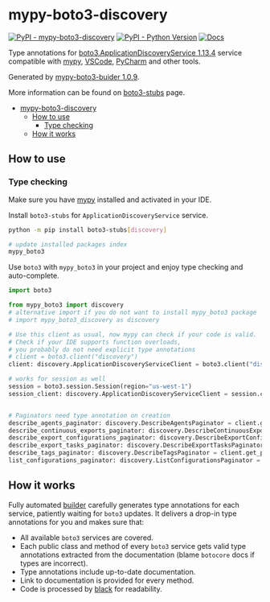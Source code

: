 # mypy-boto3-discovery

[![PyPI - mypy-boto3-discovery](https://img.shields.io/pypi/v/mypy-boto3-discovery.svg?color=blue)](https://pypi.org/project/mypy-boto3-discovery)
[![PyPI - Python Version](https://img.shields.io/pypi/pyversions/mypy-boto3-discovery.svg?color=blue)](https://pypi.org/project/mypy-boto3-discovery)
[![Docs](https://img.shields.io/readthedocs/mypy-boto3-builder.svg?color=blue)](https://mypy-boto3-builder.readthedocs.io/)

Type annotations for
[boto3.ApplicationDiscoveryService 1.13.4](https://boto3.amazonaws.com/v1/documentation/api/1.13.4/reference/services/discovery.html#ApplicationDiscoveryService) service
compatible with [mypy](https://github.com/python/mypy), [VSCode](https://code.visualstudio.com/),
[PyCharm](https://www.jetbrains.com/pycharm/) and other tools.

Generated by [mypy-boto3-buider 1.0.9](https://github.com/vemel/mypy_boto3_builder).

More information can be found on [boto3-stubs](https://pypi.org/project/boto3-stubs/) page.

- [mypy-boto3-discovery](#mypy-boto3-discovery)
  - [How to use](#how-to-use)
    - [Type checking](#type-checking)
  - [How it works](#how-it-works)

## How to use

### Type checking

Make sure you have [mypy](https://github.com/python/mypy) installed and activated in your IDE.

Install `boto3-stubs` for `ApplicationDiscoveryService` service.

```bash
python -m pip install boto3-stubs[discovery]

# update installed packages index
mypy_boto3
```

Use `boto3` with `mypy_boto3` in your project and enjoy type checking and auto-complete.

```python
import boto3

from mypy_boto3 import discovery
# alternative import if you do not want to install mypy_boto3 package
# import mypy_boto3_discovery as discovery

# Use this client as usual, now mypy can check if your code is valid.
# Check if your IDE supports function overloads,
# you probably do not need explicit type annotations
# client = boto3.client("discovery")
client: discovery.ApplicationDiscoveryServiceClient = boto3.client("discovery")

# works for session as well
session = boto3.session.Session(region="us-west-1")
session_client: discovery.ApplicationDiscoveryServiceClient = session.client("discovery")


# Paginators need type annotation on creation
describe_agents_paginator: discovery.DescribeAgentsPaginator = client.get_paginator("describe_agents")
describe_continuous_exports_paginator: discovery.DescribeContinuousExportsPaginator = client.get_paginator("describe_continuous_exports")
describe_export_configurations_paginator: discovery.DescribeExportConfigurationsPaginator = client.get_paginator("describe_export_configurations")
describe_export_tasks_paginator: discovery.DescribeExportTasksPaginator = client.get_paginator("describe_export_tasks")
describe_tags_paginator: discovery.DescribeTagsPaginator = client.get_paginator("describe_tags")
list_configurations_paginator: discovery.ListConfigurationsPaginator = client.get_paginator("list_configurations")
```

## How it works

Fully automated [builder](https://github.com/vemel/mypy_boto3_builder) carefully generates
type annotations for each service, patiently waiting for `boto3` updates. It delivers
a drop-in type annotations for you and makes sure that:

- All available `boto3` services are covered.
- Each public class and method of every `boto3` service gets valid type annotations
  extracted from the documentation (blame `botocore` docs if types are incorrect).
- Type annotations include up-to-date documentation.
- Link to documentation is provided for every method.
- Code is processed by [black](https://github.com/psf/black) for readability.